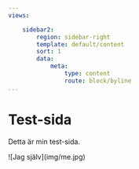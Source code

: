 ```yaml
---
views:

    sidebar2:
        region: sidebar-right
        template: default/content
        sort: 1
        data:
            meta:
                type: content
                route: block/byline
...
```




Test-sida
==============================================

Detta är min test-sida.

<div style="width: 250px" markdown=1>
![Jag själv](img/me.jpg)
</div>
